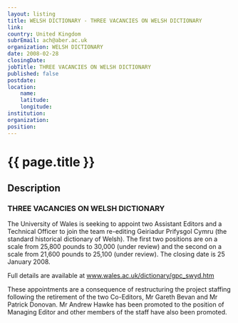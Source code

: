 ```yaml
---
layout: listing
title: WELSH DICTIONARY - THREE VACANCIES ON WELSH DICTIONARY
link:
country: United Kingdom
subrEmail: ach@aber.ac.uk
organization: WELSH DICTIONARY 
date: 2008-02-28
closingDate: 
jobTitle: THREE VACANCIES ON WELSH DICTIONARY
published: false
postdate:
location:
    name: 
    latitude: 
    longitude: 
institution: 
organization: 
position: 
--- 
```



# {{ page.title }}

## Description



<h3>THREE VACANCIES ON WELSH DICTIONARY</h3>

<p>The University of Wales is seeking to appoint two
Assistant Editors and a Technical Officer to join
the team re-editing Geiriadur Prifysgol Cymru
(the standard historical dictionary of Welsh).
The first two positions are on a scale from
25,800 pounds to 30,000 (under review) and the
second on a scale from 21,600 pounds to 25,100
(under review). The closing date is 25 January 2008.
</p>
<p>

Full details are available at www.wales.ac.uk/dictionary/gpc_swyd.htm

</p>
<p>

These appointments are a consequence of
restructuring the project staffing following the
retirement of the two Co-Editors, Mr Gareth Bevan
and Mr Patrick Donovan. Mr Andrew Hawke has been
promoted to the position of Managing Editor and
other members of the staff have also been promoted.
</p>

